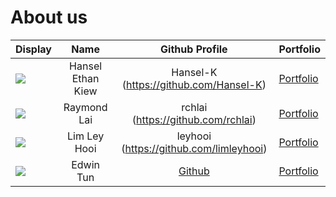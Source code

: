 
# About us

Display | Name              |             Github Profile              | Portfolio
--------|:-----------------:|:---------------------------------------:|:---------
![](https://via.placeholder.com/100.png?text=Photo) | Hansel Ethan Kiew | Hansel-K (https://github.com/Hansel-K)  | [Portfolio](docs/team/johndoe.md)
![](https://via.placeholder.com/100.png?text=Photo) | Raymond Lai       |   rchlai (https://github.com/rchlai)    | [Portfolio](rchlai)
![](https://via.placeholder.com/100.png?text=Photo) | Lim Ley Hooi      | leyhooi (https://github.com/limleyhooi) | [Portfolio](docs/team/johndoe.md)
![](https://via.placeholder.com/100.png?text=Photo) | Edwin Tun | [Github](https://github.com/) | [Portfolio](docs/team/johndoe.md)

